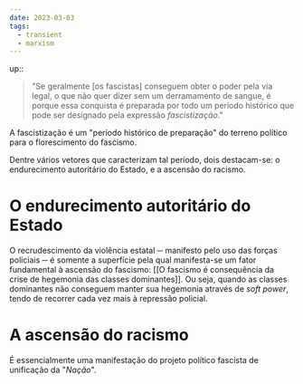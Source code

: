 ```yaml
---
date: 2023-03-03
tags:
  - transient
  - marxism
---
```

up:: 

> "Se geralmente [os fascistas] conseguem obter o poder pela via legal, o que não quer dizer sem um derramamento de sangue, é porque essa conquista é preparada por todo um período histórico que pode ser designado pela expressão *fascistização*."

A fascistização é um "período histórico de preparação" do terreno político para o florescimento do fascismo.

Dentre vários vetores que caracterizam tal período, dois destacam-se: o endurecimento autoritário do Estado, e a ascensão do racismo.

# O endurecimento autoritário do Estado
O recrudescimento da violência estatal ─ manifesto pelo uso das forças policiais ─ é somente a superfície pela qual manifesta-se um fator fundamental à ascensão do fascismo: [[O fascismo é consequência da crise de hegemonia das classes dominantes]]. Ou seja, quando as classes dominantes não conseguem manter sua hegemonia através de *soft power*, tendo de recorrer cada vez mais à repressão policial.

# A ascensão do racismo
É essencialmente uma manifestação do projeto político fascista de unificação da "*Nação*".

